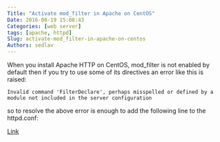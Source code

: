 ```yaml
---
Title: "Activate mod_filter in Apache on CentOS"
Date: 2016-08-19 15:08:43
Categories: [web server]
tags: [apache, httpd]
Slug: activate-mod_filter-in-apache-on-centos
Authors: sedlav
---
```


When you install Apache HTTP on CentOS, mod_filter is not enabled by default then if you try to use some of its directives an error like this is raised:

```
Invalid command 'FilterDeclare', perhaps misspelled or defined by a module not included in the server configuration
```

so to resolve the above error is enough to add the following line to the httpd.conf:

[Link](http://www.librebyte.net/en/apache/activate-mod_filter-in-apache-on-centos/)

